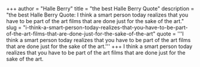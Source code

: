 +++
author = "Halle Berry"
title = "the best Halle Berry Quote"
description = "the best Halle Berry Quote: I think a smart person today realizes that you have to be part of the art films that are done just for the sake of the art."
slug = "i-think-a-smart-person-today-realizes-that-you-have-to-be-part-of-the-art-films-that-are-done-just-for-the-sake-of-the-art"
quote = '''I think a smart person today realizes that you have to be part of the art films that are done just for the sake of the art.'''
+++
I think a smart person today realizes that you have to be part of the art films that are done just for the sake of the art.
